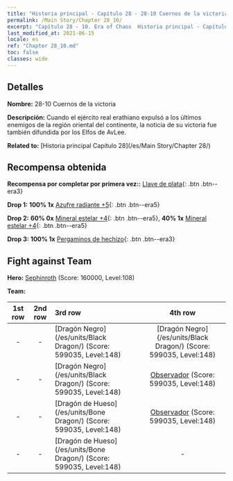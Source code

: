 ```yaml
---
title: "Historia principal - Capítulo 28 - 28-10 Cuernos de la victoria"
permalink: /Main Story/Chapter 28_10/
excerpt: "Capítulo 28 - 10. Era of Chaos  Historia principal - Capítulo 28_10. 28-10 Cuernos de la victoria"
last_modified_at: 2021-06-15
locale: es
ref: "Chapter 28_10.md"
toc: false
classes: wide
---
```


## Detalles

 **Nombre:** 28-10 Cuernos de la victoria

 **Descripción:** Cuando el ejército real erathiano expulsó a los últimos enemigos de la región oriental del continente, la noticia de su victoria fue también difundida por los Elfos de AvLee.

 **Related to:** [Historia principal Capítulo 28](/es/Main Story/Chapter 28/)

## Recompensa obtenida

 **Recompensa por completar por primera vez::** [Llave de plata](/ItemsES/con_693/){: .btn .btn--era3}

 **Drop 1:** **100% 1x** [Azufre radiante +5](/ItemsES/mat_99/){: .btn .btn--era5}

 **Drop 2:** **60% 0x** [Mineral estelar +4](/ItemsES/mat_89/){: .btn .btn--era5}, **40% 1x** [Mineral estelar +4](/ItemsES/mat_89/){: .btn .btn--era5}

 **Drop 3:** **100% 1x** [Pergaminos de hechizo](/ItemsES/con_694/){: .btn .btn--era3}


## Fight against Team
 **Hero:** [Sephinroth](/es/heroes/Sephinroth/) (Score: 160000, Level:108)

 **Team:**


  | 1st row | 2nd row | 3rd row | 4th row |
  |:----:|:----:|:----|:----:|
  | - | - | [Dragón Negro](/es/units/Black Dragon/) (Score: 599035, Level:148)  | [Dragón Negro](/es/units/Black Dragon/) (Score: 599035, Level:148)  |
  | - | - | [Dragón Negro](/es/units/Black Dragon/) (Score: 599035, Level:148)  | [Observador](/es/units/Beholder/) (Score: 599035, Level:148)  |
  | - | - | [Dragón de Hueso](/es/units/Bone Dragon/) (Score: 599035, Level:148)  | [Observador](/es/units/Beholder/) (Score: 599035, Level:148)  |
  | - | - | [Dragón de Hueso](/es/units/Bone Dragon/) (Score: 599035, Level:148)  | - |


